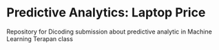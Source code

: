 # Predictive Analytics: Laptop Price
Repository for Dicoding submission about predictive analytic in Machine Learning Terapan class
